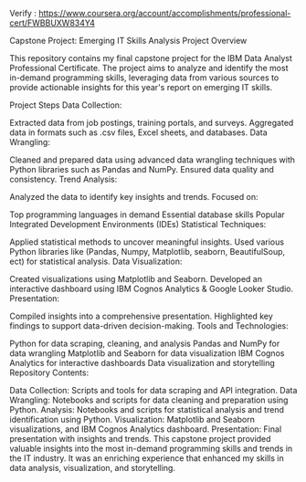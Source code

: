 Verify : https://www.coursera.org/account/accomplishments/professional-cert/FWBBUXW834Y4

Capstone Project: Emerging IT Skills Analysis Project Overview

This repository contains my final capstone project for the IBM Data Analyst Professional Certificate. The project aims to analyze and identify the most in-demand programming skills, leveraging data from various sources to provide actionable insights for this year's report on emerging IT skills.

Project Steps Data Collection:

Extracted data from job postings, training portals, and surveys.
Aggregated data in formats such as .csv files, Excel sheets, and databases.
Data Wrangling:

Cleaned and prepared data using advanced data wrangling techniques with Python libraries such as Pandas and NumPy.
Ensured data quality and consistency.
Trend Analysis:

Analyzed the data to identify key insights and trends.
Focused on:

Top programming languages in demand
Essential database skills
Popular Integrated Development Environments (IDEs)
Statistical Techniques:

Applied statistical methods to uncover meaningful insights.
Used various Python libraries like (Pandas, Numpy, Matplotlib, seaborn, BeautifulSoup, ect) for statistical analysis.
Data Visualization:

Created visualizations using Matplotlib and Seaborn.
Developed an interactive dashboard using IBM Cognos Analytics & Google Looker Studio.
Presentation:

Compiled insights into a comprehensive presentation.
Highlighted key findings to support data-driven decision-making.
Tools and Technologies:

Python for data scraping, cleaning, and analysis
Pandas and NumPy for data wrangling
Matplotlib and Seaborn for data visualization
IBM Cognos Analytics for interactive dashboards
Data visualization and storytelling
Repository Contents:

Data Collection: Scripts and tools for data scraping and API integration.
Data Wrangling: Notebooks and scripts for data cleaning and preparation using Python.
Analysis: Notebooks and scripts for statistical analysis and trend identification using Python.
Visualization: Matplotlib and Seaborn visualizations, and IBM Cognos Analytics dashboard.
Presentation: Final presentation with insights and trends.
This capstone project provided valuable insights into the most in-demand programming skills and trends in the IT industry. It was an enriching experience that enhanced my skills in data analysis, visualization, and storytelling.
